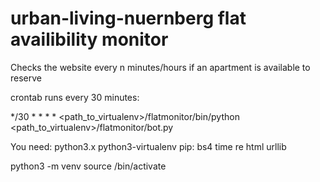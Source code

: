 # urban-living-nuernberg flat availibility monitor
Checks the website every n minutes/hours if an apartment is available to reserve

crontab runs every 30 minutes:

*/30 * * * * <path_to_virtualenv>/flatmonitor/bin/python <path_to_virtualenv>/flatmonitor/bot.py

You need:
python3.x
python3-virtualenv
pip:
  bs4
  time
  re
  html
  urllib

python3 -m venv <foldername>
source <foldername>/bin/activate
